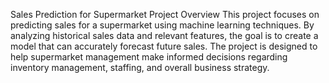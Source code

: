 Sales Prediction for Supermarket Project
Overview
This project focuses on predicting sales for a supermarket using machine learning techniques. By analyzing historical sales data and relevant features, the goal is to create a model that can accurately forecast future sales. The project is designed to help supermarket management make informed decisions regarding inventory management, staffing, and overall business strategy.
